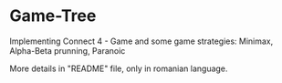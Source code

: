 # Game-Tree
Implementing Connect 4 - Game and some game strategies: Minimax, Alpha-Beta prunning, Paranoic

More details in "README" file, only in romanian language.
